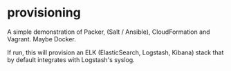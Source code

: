 # provisioning

A simple demonstration of Packer, (Salt / Ansible), CloudFormation
and Vagrant. Maybe Docker.

If run, this will provision an ELK (ElasticSearch, Logstash, Kibana)
stack that by default integrates with Logstash's syslog.
